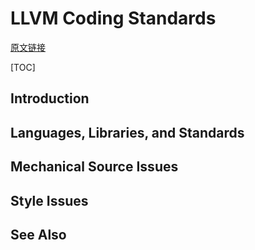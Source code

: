 # LLVM Coding Standards

[原文链接](http://llvm.org/docs/CodingStandards.html)

[TOC]

## Introduction

## Languages, Libraries, and Standards

## Mechanical Source Issues

## Style Issues

## See Also

